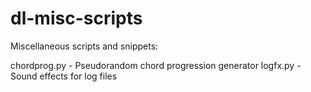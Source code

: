 # dl-misc-scripts
Miscellaneous scripts and snippets:

chordprog.py - Pseudorandom chord progression generator
logfx.py - Sound effects for log files
